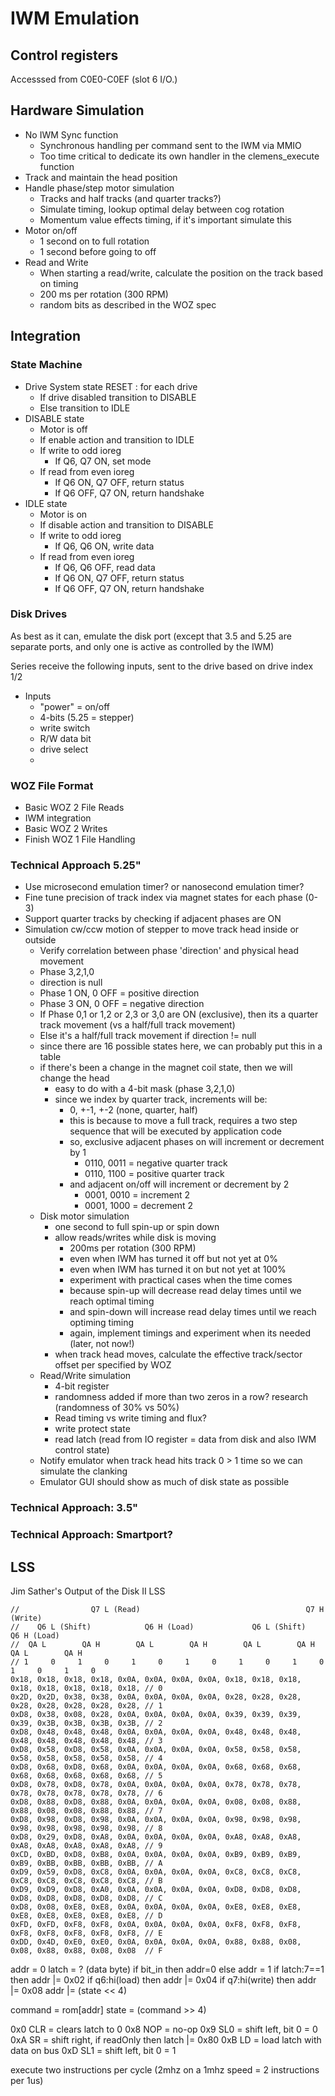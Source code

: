 # IWM Emulation

## Control registers

Accesssed from C0E0-C0EF (slot 6 I/O.)

## Hardware Simulation

* No IWM Sync function
  * Synchronous handling per command sent to the IWM via MMIO
  * Too time critical to dedicate its own handler in the clemens_execute
    function
* Track and maintain the head position
* Handle phase/step motor simulation
  * Tracks and half tracks (and quarter tracks?)
  * Simulate timing, lookup optimal delay between cog rotation
  * Momentum value effects timing, if it's important simulate this
* Motor on/off
  * 1 second on to full rotation
  * 1 second before going to off
* Read and Write
  * When starting a read/write, calculate the position on the track based on
    timing
  * 200 ms per rotation (300 RPM)
  * random bits as described in the WOZ spec

## Integration

### State Machine

* Drive System state RESET : for each drive
  * If drive disabled transition to DISABLE
  * Else transition to IDLE
* DISABLE state
  * Motor is off
  * If enable action and transition to IDLE
  * If write to odd ioreg
    * If Q6, Q7 ON, set mode
  * If read from even ioreg
    * If Q6 ON, Q7 OFF, return status
    * If Q6 OFF, Q7 ON, return handshake
* IDLE state
  * Motor is on
  * If disable action and transition to DISABLE
  * If write to odd ioreg
    * If Q6, Q6 ON, write data
  * If read from even ioreg
    * If Q6, Q6 OFF, read data
    * If Q6 ON, Q7 OFF, return status
    * If Q6 OFF, Q7 ON, return handshake

### Disk Drives

As best as it can, emulate the disk port (except that 3.5 and 5.25 are separate
ports, and only one is active as controlled by the IWM)

Series receive the following inputs, sent to the drive based on drive index 1/2

* Inputs
  * "power" = on/off
  * 4-bits (5.25 = stepper)
  * write switch
  * R/W data bit
  * drive select
  *

### WOZ File Format

* Basic WOZ 2 File Reads
* IWM integration
* Basic WOZ 2 Writes
* Finish WOZ 1 File Handling

### Technical Approach 5.25"

* Use microsecond emulation timer?  or nanosecond emulation timer?
* Fine tune precision of track index via magnet states for each phase (0-3)
* Support quarter tracks by checking if adjacent phases are ON
* Simulation cw/ccw motion of stepper to move track head inside or outside
  * Verify correlation between phase 'direction' and physical head movement
  * Phase 3,2,1,0
  * direction is null
  * Phase 1 ON, 0 OFF = positive direction
  * Phase 3 ON, 0 OFF = negative direction
  * If Phase 0,1 or 1,2 or 2,3 or 3,0 are ON (exclusive), then its a quarter track movement (vs a half/full track movement)
  * Else it's a half/full track movement if direction != null
  * since there are 16 possible states here, we can probably put this in a table
  * if there's been a change in the magnet coil state, then we will change the head
    * easy to do with a 4-bit mask (phase 3,2,1,0)
    * since we index by quarter track, increments will be:
      * 0, +-1, +-2 (none, quarter, half)
      * this is because to move a full track, requires a two step sequence that will be executed by application code
      * so, exclusive adjacent phases on will increment or decrement by 1
        * 0110, 0011 = negative quarter track
        * 0110, 1100 = positive quarter track
      * and adjacent on/off will increment or decrement by 2
        * 0001, 0010 = increment 2
        * 0001, 1000 = decrement 2
  * Disk motor simulation
    * one second to full spin-up or spin down
    * allow reads/writes while disk is moving
      * 200ms per rotation (300 RPM)
      * even when IWM has turned it off but not yet at 0%
      * even when IWM has turned it on but not yet at 100%
      * experiment with practical cases when the time comes
      * because spin-up will decrease read delay times until we reach optimal timing
      * and spin-down will increase read delay times until we reach optiming timing
      * again, implement timings and experiment when its needed (later, not now!)
    * when track head moves, calculate the effective track/sector offset per specified by WOZ
  * Read/Write simulation
    * 4-bit register
    * randomness added if more than two zeros in a row?  research (randomness of 30% vs 50%)
    * Read timing vs write timing and flux?
    * write protect state
    * read latch (read from IO register = data from disk and also IWM control state)
  * Notify emulator when track head hits track 0 > 1 time so we can simulate the clanking
  * Emulator GUI should show as much of disk state as possible

### Technical Approach: 3.5"


### Technical Approach: Smartport?


## LSS

Jim Sather's Output of the Disk II LSS
```
//                Q7 L (Read)                                     Q7 H (Write)
//    Q6 L (Shift)            Q6 H (Load)             Q6 L (Shift)             Q6 H (Load)
//  QA L        QA H        QA L        QA H        QA L        QA H        QA L        QA H
// 1     0     1     0     1     0     1     0     1     0     1     0     1     0     1     0
0x18, 0x18, 0x18, 0x18, 0x0A, 0x0A, 0x0A, 0x0A, 0x18, 0x18, 0x18, 0x18, 0x18, 0x18, 0x18, 0x18, // 0
0x2D, 0x2D, 0x38, 0x38, 0x0A, 0x0A, 0x0A, 0x0A, 0x28, 0x28, 0x28, 0x28, 0x28, 0x28, 0x28, 0x28, // 1
0xD8, 0x38, 0x08, 0x28, 0x0A, 0x0A, 0x0A, 0x0A, 0x39, 0x39, 0x39, 0x39, 0x3B, 0x3B, 0x3B, 0x3B, // 2
0xD8, 0x48, 0x48, 0x48, 0x0A, 0x0A, 0x0A, 0x0A, 0x48, 0x48, 0x48, 0x48, 0x48, 0x48, 0x48, 0x48, // 3
0xD8, 0x58, 0xD8, 0x58, 0x0A, 0x0A, 0x0A, 0x0A, 0x58, 0x58, 0x58, 0x58, 0x58, 0x58, 0x58, 0x58, // 4
0xD8, 0x68, 0xD8, 0x68, 0x0A, 0x0A, 0x0A, 0x0A, 0x68, 0x68, 0x68, 0x68, 0x68, 0x68, 0x68, 0x68, // 5
0xD8, 0x78, 0xD8, 0x78, 0x0A, 0x0A, 0x0A, 0x0A, 0x78, 0x78, 0x78, 0x78, 0x78, 0x78, 0x78, 0x78, // 6
0xD8, 0x88, 0xD8, 0x88, 0x0A, 0x0A, 0x0A, 0x0A, 0x08, 0x08, 0x88, 0x88, 0x08, 0x08, 0x88, 0x88, // 7
0xD8, 0x98, 0xD8, 0x98, 0x0A, 0x0A, 0x0A, 0x0A, 0x98, 0x98, 0x98, 0x98, 0x98, 0x98, 0x98, 0x98, // 8
0xD8, 0x29, 0xD8, 0xA8, 0x0A, 0x0A, 0x0A, 0x0A, 0xA8, 0xA8, 0xA8, 0xA8, 0xA8, 0xA8, 0xA8, 0xA8, // 9
0xCD, 0xBD, 0xD8, 0xB8, 0x0A, 0x0A, 0x0A, 0x0A, 0xB9, 0xB9, 0xB9, 0xB9, 0xBB, 0xBB, 0xBB, 0xBB, // A
0xD9, 0x59, 0xD8, 0xC8, 0x0A, 0x0A, 0x0A, 0x0A, 0xC8, 0xC8, 0xC8, 0xC8, 0xC8, 0xC8, 0xC8, 0xC8, // B
0xD9, 0xD9, 0xD8, 0xA0, 0x0A, 0x0A, 0x0A, 0x0A, 0xD8, 0xD8, 0xD8, 0xD8, 0xD8, 0xD8, 0xD8, 0xD8, // C
0xD8, 0x08, 0xE8, 0xE8, 0x0A, 0x0A, 0x0A, 0x0A, 0xE8, 0xE8, 0xE8, 0xE8, 0xE8, 0xE8, 0xE8, 0xE8, // D
0xFD, 0xFD, 0xF8, 0xF8, 0x0A, 0x0A, 0x0A, 0x0A, 0xF8, 0xF8, 0xF8, 0xF8, 0xF8, 0xF8, 0xF8, 0xF8, // E
0xDD, 0x4D, 0xE0, 0xE0, 0x0A, 0x0A, 0x0A, 0x0A, 0x88, 0x88, 0x08, 0x08, 0x88, 0x88, 0x08, 0x08  // F
```

addr = 0
latch = ? (data byte)
if bit_in then addr=0 else addr = 1
if latch:7==1 then addr |= 0x02
if q6:hi(load) then addr |= 0x04
if q7:hi(write) then addr |= 0x08
addr |= (state << 4)

command = rom[addr]
state = (command >> 4)

0x0 CLR = clears latch to 0
0x8 NOP = no-op
0x9 SL0 = shift left, bit 0 = 0
0xA SR = shift right, if readOnly then latch |= 0x80
0xB LD = load latch with data on bus
0xD SL1 = shift left, bit 0 = 1

execute two instructions per cycle (2mhz on a 1mhz speed = 2 instructions per 1us)